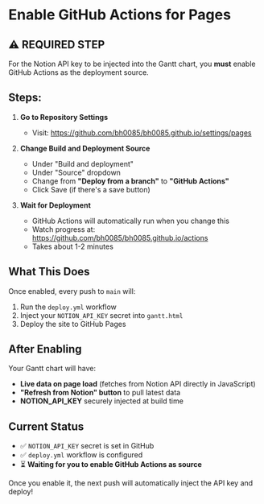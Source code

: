 # Enable GitHub Actions for Pages

## ⚠️ REQUIRED STEP

For the Notion API key to be injected into the Gantt chart, you **must** enable GitHub Actions as the deployment source.

## Steps:

1. **Go to Repository Settings**
   - Visit: https://github.com/bh0085/bh0085.github.io/settings/pages

2. **Change Build and Deployment Source**
   - Under "Build and deployment"
   - Under "Source" dropdown
   - Change from **"Deploy from a branch"** to **"GitHub Actions"**
   - Click Save (if there's a save button)

3. **Wait for Deployment**
   - GitHub Actions will automatically run when you change this
   - Watch progress at: https://github.com/bh0085/bh0085.github.io/actions
   - Takes about 1-2 minutes

## What This Does

Once enabled, every push to `main` will:
1. Run the `deploy.yml` workflow
2. Inject your `NOTION_API_KEY` secret into `gantt.html`
3. Deploy the site to GitHub Pages

## After Enabling

Your Gantt chart will have:
- **Live data on page load** (fetches from Notion API directly in JavaScript)
- **"Refresh from Notion" button** to pull latest data
- **NOTION_API_KEY** securely injected at build time

## Current Status

- ✅ `NOTION_API_KEY` secret is set in GitHub
- ✅ `deploy.yml` workflow is configured
- ⏳ **Waiting for you to enable GitHub Actions as source**

Once you enable it, the next push will automatically inject the API key and deploy!


